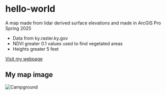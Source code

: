 # hello-world

A map made from lidar derived surface elevations and made in ArcGIS Pro Spring 2025

* Data from ky.raster.ky.gov
* NDVI greater 0.1 values used to find vegetated areas
* Heights greater 5 feet

[Visit my webpage](#)
## My map image

![Campground](https://live.staticflickr.com/3485/3720141971_324155f776_z.jpg)